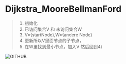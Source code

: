 # Dijkstra_MooreBellmanFord
> 1. 初始化
> 2. 已访问集合V 和 未访问集合W
> 3. V={startNode},W={andere Node}   
> 4. 更新所以V里面节点的子节点，
> 5. 在W里找到最小节点，加入V 然后回到4）


![GITHUB](https://upload.wikimedia.org/wikipedia/commons/5/57/Dijkstra_Animation.gif "git圖示")
